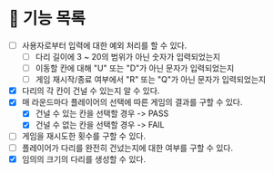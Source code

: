 # 🚀 기능 목록

- [ ] 사용자로부터 입력에 대한 예외 처리를 할 수 있다.
  - [ ] 다리 길이에 3 ~ 20의 범위가 아닌 숫자가 입력되었는지
  - [ ] 이동할 칸에 대해 "U" 또는 "D"가 아닌 문자가 입력되었는지
  - [ ] 게임 재시작/종료 여부에서 "R" 또는 "Q"가 아닌 문자가 입력되었는지
- [X] 다리의 각 칸이 건널 수 있는지 알 수 있다.
- [X] 매 라운드마다 플레이어의 선택에 따른 게임의 결과를 구할 수 있다.
  - [X] 건널 수 있는 칸을 선택할 경우 -> PASS
  - [X] 건널 수 없는 칸을 선택할 경우 -> FAIL
- [ ] 게임을 재시도한 횟수를 구할 수 있다.
- [ ] 플레이어가 다리를 완전히 건넜는지에 대한 여부를 구할 수 있다.
- [X] 임의의 크기의 다리를 생성할 수 있다.
